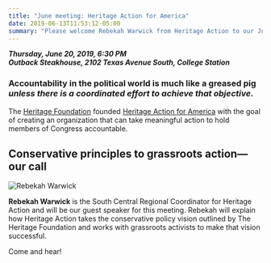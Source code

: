 ```yaml
---
title: "June meeting: Heritage Action for America"
date: 2019-06-13T11:53:12-05:00
summary: "Please welcome Rebekah Warwick from Heritage Action to our June meeting on Thu. the 20th, 6:30pm at Outback Steakhouse."
---
```


**_Thursday, June 20, 2019, 6:30 PM_**  
**_Outback Steakhouse, 2102 Texas Avenue South, College Station_**


### **Accountability in the political world is much like a greased pig** _unless there is a coordinated effort to achieve that objective._

The [Heritage Foundation](https://www.heritage.org/) founded [Heritage Action for America](https://heritageaction.com/) with the goal of creating an organization that can take meaningful action to hold members of Congress accountable.

## Conservative principles to grassroots action—our call

![Rebekah Warwick](/img/Warwick1-300x300.jpg)  

**Rebekah Warwick** is the South Central Regional Coordinator for Heritage Action and will be our guest speaker for this meeting. Rebekah will explain how Heritage Action takes the conservative policy vision outlined by The Heritage Foundation and works with grassroots activists to make that vision successful.

Come and hear!
